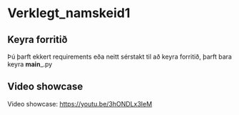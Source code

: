 # Verklegt_namskeid1
## Keyra forritið
Þú þarft ekkert requirements eða neitt sérstakt til að keyra forritið, þarft bara keyra __main___.py
## Video showcase
Video showcase: https://youtu.be/3hONDLx3IeM
